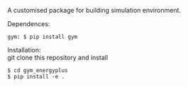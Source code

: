 A customised package for building simulation environment.  

Dependences:  
```
gym: $ pip install gym  
```

Installation:  
git clone this repository and install  
```
$ cd gym_energyplus  
$ pip install -e .
```
